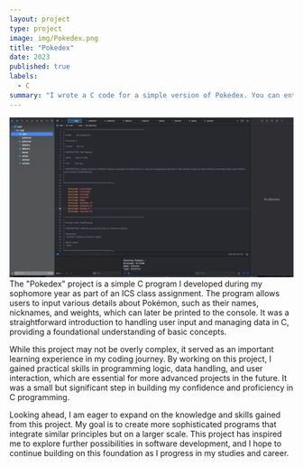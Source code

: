 ```yaml
---
layout: project
type: project
image: img/Pokedex.png
title: "Pokedex"
date: 2023
published: true
labels:
  - C
summary: "I wrote a C code for a simple version of Pokedex. You can enter the name of pokemon, nicknames, weight and etc. to be printed to console later."
---
```

<div class="text-center p-4">
  <img width="600px" src="../img/Pokedex_Code.png" class="img-thumbnail" >
</div>
The "Pokedex" project is a simple C program I developed during my sophomore year as part of an ICS class assignment. The program allows users to input various details about Pokémon, such as their names, nicknames, and weights, which can later be printed to the console. It was a straightforward introduction to handling user input and managing data in C, providing a foundational understanding of basic concepts.

While this project may not be overly complex, it served as an important learning experience in my coding journey. By working on this project, I gained practical skills in programming logic, data handling, and user interaction, which are essential for more advanced projects in the future. It was a small but significant step in building my confidence and proficiency in C programming.

Looking ahead, I am eager to expand on the knowledge and skills gained from this project. My goal is to create more sophisticated programs that integrate similar principles but on a larger scale. This project has inspired me to explore further possibilities in software development, and I hope to continue building on this foundation as I progress in my studies and career.
